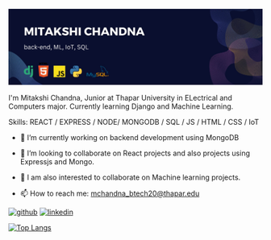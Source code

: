![](https://github.com/ChandnaM/picture/blob/main/banner.jpeg)

I'm Mitakshi Chandna, Junior at Thapar University in ELectrical and Computers major. Currently learning Django and Machine Learning.

Skills: REACT / EXPRESS / NODE/ MONGODB / SQL / JS / HTML / CSS / IoT 

- 🔭 I’m currently working on backend development using MongoDB

- 👯 I’m looking to collaborate on React projects and also projects using Expressjs and Mongo.
- 📔 I am also interested to collaborate on Machine learning projects.
- 📫 How to reach me:  mchandna_btech20@thapar.edu 


[<img src='https://cdn.jsdelivr.net/npm/simple-icons@3.0.1/icons/github.svg' alt='github' height='40'>](https://github.com/SKULLDRAGON099)  [<img src='https://cdn.jsdelivr.net/npm/simple-icons@3.0.1/icons/linkedin.svg' alt='linkedin' height='40'>](https://www.linkedin.com/in/aastik-yadav-cauldron/)  

[![Top Langs](https://github-readme-stats.vercel.app/api/top-langs/?username=ChandnaM)](https://github.com/anuraghazra/github-readme-stats)

<!-- ![GitHub stats](https://github-readme-stats.vercel.app/api?username=SKULLDRAGON099&show_icons=true)  

![GitHub streak stats](https://streak-stats.demolab.com/?user=ChandnaM)   -->
